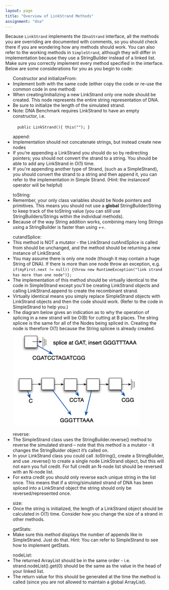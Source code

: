 ```yaml
---
layout: page
title: "Overview of LinkStrand Methods"
assignment: "dna"
---
```

<p>
Because <code>LinkStrand</code> implements the <code>IDnaStrand</code> interface, all the methods you are overriding are documented with comments, so you should check there if you are wondering how any methods should work. You can also refer to the working methods in <code>SimpleStrand</code>, although they will differ in implementation because they use a StringBuilder instead of a linked list. Make sure you correctly implement every method specified in the interface. Below are some considerations for you as you begin to code:
</p>

<ul> 
Constructor and initializeFrom:
<li>Implement both with the same code (either copy the code or re-use the common code in one method)</li>
<li>When creating/initializing a new LinkStrand only one node should be created. This node represents the entire string representation of DNA.</li>
<li>Be sure to initialize the length of the simulated strand.</li>
<li> Note: DNA Benchmark requires LinkStrand to have an empty constructor, i.e. <br> <code> 
  public LinkStrand(){ this(""); }</code></li>
</ul>

<ul> 
append:
<li>Implementation should not concatenate strings, but instead create new nodes</li>
<li>If you’re appending a LinkStrand you should do so by redirecting pointers; you should not convert the strand to a string. You should be able to add any LinkStrand in O(1) time.</li>
<li>If you're appending another type of Strand, (such as a SimpleStrand), you should convert the strand to a string and then append it, you can refer to the implementation in Simple Strand. (Hint: the instanceof operator will be helpful)</li>
</ul>

<ul>
toString:
<li>Remember, your only class variables should be Node pointers and primitives. This means you should not use a <b>global</b> StringBuilder/String to keep track of the toString value (you can still use StringBuilders/Strings within the individual methods). </li>
<li>Because of the way String addition works, combining many long Strings using a StringBuilder is faster than using +=.   </li>
</ul>

<ul>
cutandSplice:
<li> This method is NOT a mutator - the LinkStrand cutAndSplice is called from should be unchanged, and the method should be returning a new instance of LinkStrand. </li>
<li> You may assume there is only one node (though it may contain a huge String of DNA). If there is more than one node throw an exception, e.g. <code>
if(myFirst.next != null)) {throw new RuntimeException("link strand has more than one node")}; </code> </li>
<li> The implementation of this method should be virtually identical to the code in SimpleStrand except you'll be creating LinkStrand objects and calling LinkStrand.append to create the recombinant strand.</li>
<li>Virtually identical means you simply replace SimpleStrand objects with LinkStrand objects and then the code should work. (Refer to the code in SimpleStrand to help you.)</li>
<li> The diagram below gives an indication as to why the operation of splicing in a new strand will be O(B) for cutting at B places. The string splicee is the same for all of the Nodes being spliced in. Creating the node is therefore O(1) because the String splicee is already created.</li>
<img src="img/link-splice-memory.png" alt="Splice" style="width:400px;height:300px"> 
</ul>

<ul>
reverse: 
<li> The SimpleStrand class uses the StringBuilder.reverse() method to reverse the simulated strand – note that this method is a mutator - it changes the StringBuider object it’s called on. </li> 
<li> In your LinkStrand class you could call .toString(), create a StringBuilder, and use .reverse() to create a single node LinkStrand object, but this will not earn you full credit. For full credit an N-node list should be reversed with an N-node list. </li>
<li> For extra credit you should only reverse each unique string in the list once. This means that if a string/simulated strand of DNA has been spliced into a LinkStrand object the string should only be reversed/represented once. </li>
</ul>

<ul>
size:
<li> Once the string is initialized, the length of a LinkStrand object should be calculated in O(1) time. Consider how you change the size of a strand in other methods. </li>
</ul>

<ul>
getStats:
<li> Make sure this method displays the number of appends like in SimpleStrand. Just do that. Hint: You can refer to SimpleStrand to see how to implement getStats.</li>
</ul>

<ul>
nodeList:
<li>The returned ArrayList should be in the same order - i.e. strand.nodeList().get(0) should be the same as the value in the head of your linked list.</li>
<li>The return value for this should be generated at the time the method is called (since you are not allowed to maintain a global ArrayList).</li>
</ul>
